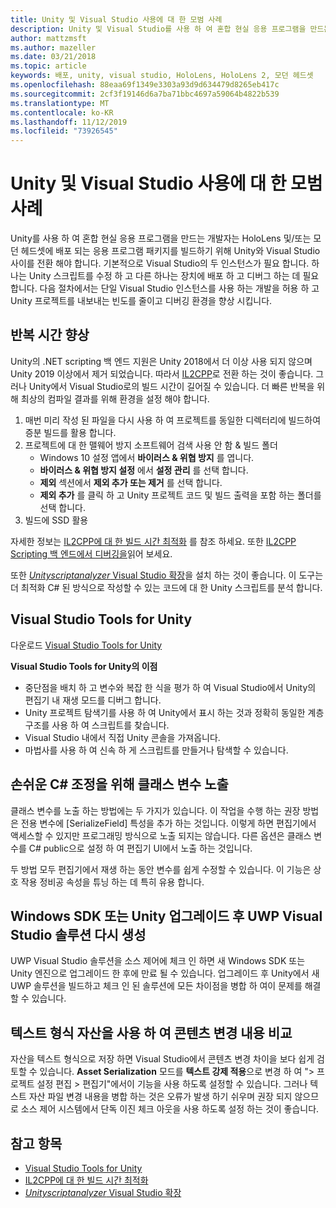 ```yaml
---
title: Unity 및 Visual Studio 사용에 대 한 모범 사례
description: Unity 및 Visual Studio를 사용 하 여 혼합 현실 응용 프로그램을 만드는 워크플로를 간소화 하기 위한 팁과 요령.
author: mattzmsft
ms.author: mazeller
ms.date: 03/21/2018
ms.topic: article
keywords: 배포, unity, visual studio, HoloLens, HoloLens 2, 모던 헤드셋
ms.openlocfilehash: 88eaa69f1349e3303a93d9d634479d8265eb417c
ms.sourcegitcommit: 2cf3f19146d6a7ba71bbc4697a59064b4822b539
ms.translationtype: MT
ms.contentlocale: ko-KR
ms.lasthandoff: 11/12/2019
ms.locfileid: "73926545"
---
```

# <a name="best-practices-for-working-with-unity-and-visual-studio"></a>Unity 및 Visual Studio 사용에 대 한 모범 사례

Unity를 사용 하 여 혼합 현실 응용 프로그램을 만드는 개발자는 HoloLens 및/또는 모던 헤드셋에 배포 되는 응용 프로그램 패키지를 빌드하기 위해 Unity와 Visual Studio 사이를 전환 해야 합니다. 기본적으로 Visual Studio의 두 인스턴스가 필요 합니다. 하나는 Unity 스크립트를 수정 하 고 다른 하나는 장치에 배포 하 고 디버그 하는 데 필요 합니다. 다음 절차에서는 단일 Visual Studio 인스턴스를 사용 하는 개발을 허용 하 고 Unity 프로젝트를 내보내는 빈도를 줄이고 디버깅 환경을 향상 시킵니다.

## <a name="improving-iteration-time"></a>반복 시간 향상

Unity의 .NET scripting 백 엔드 지원은 Unity 2018에서 더 이상 사용 되지 않으며 Unity 2019 이상에서 제거 되었습니다. 따라서 [IL2CPP](https://docs.unity3d.com/Manual/IL2CPP.html)로 전환 하는 것이 좋습니다. 그러나 Unity에서 Visual Studio로의 빌드 시간이 길어질 수 있습니다. 더 빠른 반복을 위해 최상의 컴파일 결과를 위해 환경을 설정 해야 합니다.

1) 매번 미리 작성 된 파일을 다시 사용 하 여 프로젝트를 동일한 디렉터리에 빌드하여 증분 빌드를 활용 합니다.
2) 프로젝트에 대 한 맬웨어 방지 소프트웨어 검색 사용 안 함 & 빌드 폴더
   - Windows 10 설정 앱에서 **바이러스 & 위협 방지** 를 엽니다.
   - **바이러스 & 위협 방지 설정** 에서 **설정 관리** 를 선택 합니다.
   - **제외** 섹션에서 **제외 추가 또는 제거** 를 선택 합니다.
   - **제외 추가** 를 클릭 하 고 Unity 프로젝트 코드 및 빌드 출력을 포함 하는 폴더를 선택 합니다.
3) 빌드에 SSD 활용

자세한 정보는 [IL2CPP에 대 한 빌드 시간 최적화](https://docs.unity3d.com/Manual/IL2CPP-OptimizingBuildTimes.html) 를 참조 하세요. 또한 [IL2CPP Scripting 백 엔드에서 디버깅을](https://docs.unity3d.com/Manual/windowsstore-debugging-il2cpp.html)읽어 보세요.

또한 [ *Unityscriptanalyzer* Visual Studio 확장](https://github.com/Microsoft/MixedRealityCompanionKit/tree/master/UnityScriptAnalyzer)을 설치 하는 것이 좋습니다. 이 도구는 더 최적화 C# 된 방식으로 작성할 수 있는 코드에 대 한 Unity 스크립트를 분석 합니다.

## <a name="visual-studio-tools-for-unity"></a>Visual Studio Tools for Unity

다운로드 [Visual Studio Tools for Unity](https://docs.microsoft.com/visualstudio/cross-platform/getting-started-with-visual-studio-tools-for-unity?view=vs-2019)

**Visual Studio Tools for Unity의 이점**
* 중단점을 배치 하 고 변수와 복잡 한 식을 평가 하 여 Visual Studio에서 Unity의 편집기 내 재생 모드를 디버그 합니다.
* Unity 프로젝트 탐색기를 사용 하 여 Unity에서 표시 하는 것과 정확히 동일한 계층 구조를 사용 하 여 스크립트를 찾습니다.
* Visual Studio 내에서 직접 Unity 콘솔을 가져옵니다.
* 마법사를 사용 하 여 신속 하 게 스크립트를 만들거나 탐색할 수 있습니다.

## <a name="expose-c-class-variables-for-easy-tuning"></a>손쉬운 C# 조정을 위해 클래스 변수 노출

클래스 변수를 노출 하는 방법에는 두 가지가 있습니다. 이 작업을 수행 하는 권장 방법은 전용 변수에 [SerializeField] 특성을 추가 하는 것입니다. 이렇게 하면 편집기에서 액세스할 수 있지만 프로그래밍 방식으로 노출 되지는 않습니다.  다른 옵션은 클래스 변수를 C# public으로 설정 하 여 편집기 UI에서 노출 하는 것입니다. 

두 방법 모두 편집기에서 재생 하는 동안 변수를 쉽게 수정할 수 있습니다. 이 기능은 상호 작용 정비공 속성을 튜닝 하는 데 특히 유용 합니다.

## <a name="regenerate-uwp-visual-studio-solutions-after-windows-sdk-or-unity-upgrade"></a>Windows SDK 또는 Unity 업그레이드 후 UWP Visual Studio 솔루션 다시 생성

UWP Visual Studio 솔루션을 소스 제어에 체크 인 하면 새 Windows SDK 또는 Unity 엔진으로 업그레이드 한 후에 만료 될 수 있습니다. 업그레이드 후 Unity에서 새 UWP 솔루션을 빌드하고 체크 인 된 솔루션에 모든 차이점을 병합 하 여이 문제를 해결할 수 있습니다.

## <a name="use-text-format-assets-for-easy-comparison-of-content-changes"></a>텍스트 형식 자산을 사용 하 여 콘텐츠 변경 내용 비교

자산을 텍스트 형식으로 저장 하면 Visual Studio에서 콘텐츠 변경 차이을 보다 쉽게 검토할 수 있습니다. **Asset Serialization** 모드를 **텍스트 강제 적용**으로 변경 하 여 "> 프로젝트 설정 편집 > 편집기"에서이 기능을 사용 하도록 설정할 수 있습니다. 그러나 텍스트 자산 파일 변경 내용을 병합 하는 것은 오류가 발생 하기 쉬우며 권장 되지 않으므로 소스 제어 시스템에서 단독 이진 체크 아웃을 사용 하도록 설정 하는 것이 좋습니다.

## <a name="see-also"></a>참고 항목
- [Visual Studio Tools for Unity](https://visualstudiogallery.msdn.microsoft.com/8d26236e-4a64-4d64-8486-7df95156aba9)
- [IL2CPP에 대 한 빌드 시간 최적화](https://docs.unity3d.com/Manual/IL2CPP-OptimizingBuildTimes.html)
- [*Unityscriptanalyzer* Visual Studio 확장](https://github.com/Microsoft/MixedRealityCompanionKit/tree/master/UnityScriptAnalyzer)